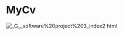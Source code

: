 # MyCv
![_G__software%20project%203_index2 html](https://user-images.githubusercontent.com/57146729/231068570-99afb4cf-373f-48a3-a1fa-c3bcf97c62d0.png)
